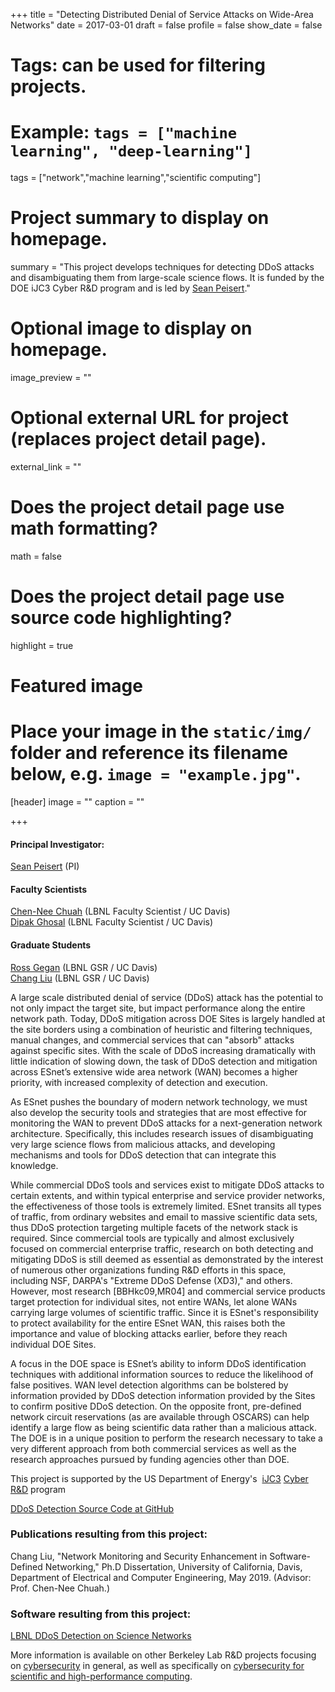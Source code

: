 +++
title = "Detecting Distributed Denial of Service Attacks on Wide-Area Networks"
date = 2017-03-01
draft = false
profile = false
show_date = false

# Tags: can be used for filtering projects.
# Example: `tags = ["machine learning", "deep-learning"]`
tags = ["network","machine learning","scientific computing"]

# Project summary to display on homepage.
summary = "This project develops techniques for detecting DDoS attacks and disambiguating them from large-scale science flows.  It is funded by the DOE iJC3 Cyber R&D program and is led by [Sean Peisert](https://www.cs.ucdavis.edu/~peisert/)."

# Optional image to display on homepage.
image_preview = ""

# Optional external URL for project (replaces project detail page).
external_link = ""

# Does the project detail page use math formatting?
math = false

# Does the project detail page use source code highlighting?
highlight = true

# Featured image
# Place your image in the `static/img/` folder and reference its filename below, e.g. `image = "example.jpg"`.
[header]
image = ""
caption = ""

+++


#### Principal Investigator:
[Sean Peisert](https://www.cs.ucdavis.edu/~peisert/) (PI)

#### Faculty Scientists

[Chen-Nee Chuah](https://crd.lbl.gov/divisions/scidata/idf/affiliates/chen-nee-chuah/) (LBNL Faculty Scientist / UC Davis)  
[Dipak Ghosal](https://crd.lbl.gov/divisions/scidata/idf/affiliates/dipak-ghosal/) (LBNL Faculty Scientist / UC Davis)


#### Graduate Students

[Ross Gegan](https://crd.lbl.gov/divisions/scidata/idf/affiliates/ross-gegan/) (LBNL GSR / UC Davis)  \
[Chang Liu](https://crd.lbl.gov/divisions/scidata/idf/affiliates/chang-liu/) (LBNL GSR / UC Davis)


A large scale distributed denial of service (DDoS) attack has the potential to not only impact the target site, but impact performance along the entire network path. Today, DDoS mitigation across DOE Sites is largely handled at the site borders using a combination of heuristic and filtering techniques, manual changes, and commercial services that can "absorb" attacks against specific sites. With the scale of DDoS increasing dramatically with little indication of slowing down, the task of DDoS detection and mitigation across ESnet’s extensive wide area network (WAN) becomes a higher priority, with increased complexity of detection and execution.

As ESnet pushes the boundary of modern network technology, we must also develop the security tools and strategies that are most effective for monitoring the WAN to prevent DDoS attacks for a next-generation network architecture. Specifically, this includes research issues of disambiguating very large science flows from malicious attacks, and developing mechanisms and tools for DDoS detection that can integrate this knowledge.

While commercial DDoS tools and services exist to mitigate DDoS attacks to certain extents, and within typical enterprise and service provider networks, the effectiveness of those tools is extremely limited. ESnet transits all types of traffic, from ordinary websites and email to massive scientific data sets, thus DDoS protection targeting multiple facets of the network stack is required. Since commercial tools are typically and almost exclusively focused on commercial enterprise traffic, research on both detecting and mitigating DDoS is still deemed as essential as demonstrated by the interest of numerous other organizations funding R&D efforts in this space, including NSF, DARPA's "Extreme DDoS Defense (XD3)," and others. However, most research \[BBHkc09,MR04\] and commercial service products target protection for individual sites, not entire WANs, let alone WANs carrying large volumes of scientific traffic. Since it is ESnet's responsibility to protect availability for the entire ESnet WAN, this raises both the importance and value of blocking attacks earlier, before they reach individual DOE Sites.

A focus in the DOE space is ESnet’s ability to inform DDoS identification techniques with additional information sources to reduce the likelihood of false positives. WAN level detection algorithms can be bolstered by information provided by DDoS detection information provided by the Sites to confirm positive DDoS detection. On the opposite front, pre-defined network circuit reservations (as are available through OSCARS) can help identify a large flow as being scientific data rather than a malicious attack. The DOE is in a unique position to perform the research necessary to take a very different approach from both commercial services as well as the research approaches pursued by funding agencies other than DOE.

This project is supported by the US Department of Energy's  [iJC3](https://energy.gov/articles/secretary-monizs-testimony-senate-committee-energy-natural-resources-field-hearing-seattle) [Cyber R&D](http://ijc3.lbl.gov/) program

[DDoS Detection Source Code at GitHub](https://github.com/lbnl-cybersecurity/ddos-detection)

### Publications resulting from this project:

Chang Liu, "Network Monitoring and Security Enhancement in Software-Defined Networking," Ph.D Dissertation, University of California, Davis, Department of Electrical and Computer Engineering, May 2019.  (Advisor: Prof. Chen-Nee Chuah.)

### Software resulting from this project:

[LBNL DDoS Detection on Science Networks](https://github.com/lbnl-cybersecurity/ddos-detection)


More information is available on other Berkeley Lab R&D projects focusing on [cybersecurity](/projects/) in general, as well as specifically on [cybersecurity for scientific and high-performance computing](/research/scientific-computing/).
